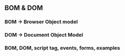 ## BOM & DOM
### BOM -> Browser Object model
### DOM -> Document Object Model
### BOM, DOM, script tag, events, forms, examples